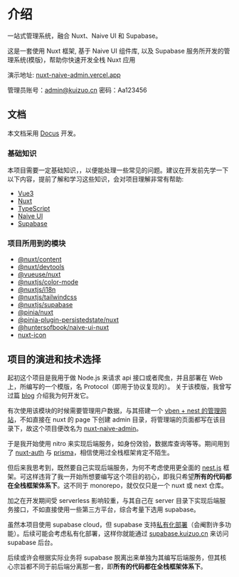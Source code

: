# 介绍

一站式管理系统，融合 Nuxt、Naive UI 和 Supabase。

这是一套使用 Nuxt 框架, 基于 Naive UI 组件库, 以及 Supabase 服务所开发的管理系统(模版)，帮助你快速开发全栈 Nuxt 应用

演示地址: [nuxt-naive-admin.vercel.app](https://nuxt-naive-admin.vercel.app)

管理员账号：admin@kuizuo.cn 密码：Aa123456

## 文档

本文档采用 [Docus](https://docus.dev/) 开发。

### 基础知识

本项目需要一定基础知识，，以便能处理一些常见的问题。建议在开发前先学一下以下内容，提前了解和学习这些知识，会对项目理解非常有帮助:

- [Vue3](https://cn.vuejs.org/) 
- [Nuxt](https://nuxt.com)
- [TypeScript](https:/typescriptlang.org/)
- [Naive UI](https://naiveui.com/)
- [Supabase](https://supabase.io/)

### 项目所用到的模块

- [@nuxt/content](https://nuxt.com/modules/content)
- [@nuxt/devtools](https://nuxt.com/modules/devtools)
- [@vueuse/nuxt](https://nuxt.com/modules/vueuse)
- [@nuxtjs/color-mode](https://nuxt.com/modules/color-mode)
- [@nuxtjs/i18n](https://nuxt.com/modules/i18n)
- [@nuxtjs/tailwindcss](https://nuxt.com/modules/tailwindcss)
- [@nuxtjs/supabase](https://nuxt.com/modules/supabase)
- [@pinia/nuxt](https://nuxt.com/modules/pinia)
- [@pinia-plugin-persistedstate/nuxt](https://nuxt.com/modules/pinia-plugin-persistedstate)
- [@huntersofbook/naive-ui-nuxt](https://github.com/huntersofbook/naive-ui)
- [nuxt-icon](https://nuxt.com/modules/icon)

## 项目的演进和技术选择

起初这个项目是我用于做 Node.js 来请求 api 接口或者爬虫，并且部署在 Web 上，所编写的一个模版，名 Protocol（即用于协议复现的）。
关于该模版，我曾写过篇 [blog](https://kuizuo.cn/blog/protocol-template) 介绍我为何开发它。

有次使用该模块的时候需要管理用户数据，与其搭建一个 [vben + nest 的管理网站](https://github.com/kuizuo/nest-vben-admin)，不如直接在 nuxt 的 page 下创建 admin 目录，将管理端的页面都写在该目录下，故这个项目便改名为 [nuxt-naive-admin](https://github.com/kuizuo/nuxt-naive-admin)。

于是我开始使用 nitro 来实现后端服务，如身份效验，数据库查询等等。期间用到了 [nuxt-auth](https://nuxt.com/modules/nuxt-auth) 与 [prisma](https://www.prisma.io/)，相信使用过全栈框架肯定不陌生。

但后来我思考到，既然要自己实现后端服务，为何不考虑使用更全面的 [nest.js](https://nestjs.com/) 框架。可这样违背了我一开始所想要编写这个项目的初心，即我只希望**所有的代码都在全栈框架体系下**。这不同于 monorepo，就仅仅只是一个 nuxt 或 next 仓库。

加之在开发期间受 serverless 影响较重，与其自己在 server 目录下实现后端服务接口，不如直接使用一些第三方平台，综合考量下选用 supabase。

虽然本项目使用 supabase cloud，但 supabase 支持[私有化部署](https://supabase.com/docs/guides/self-hosting)（会阉割许多功能）。后续可能会考虑私有化部署，这样你就能通过 [supabase.kuizuo.cn](http://supabase.kuizuo.cn/) 来访问 supabase 后台。

后续或许会根据实际业务将 supabase 脱离出来单独为其编写后端服务，但其核心宗旨都不同于前后端分离那一套，即**所有的代码都在全栈框架体系下**。
